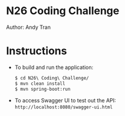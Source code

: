 # N26 Coding Challenge
Author: Andy Tran

# Instructions
- To build and run the application:
    ```sh
    $ cd N26\ Coding\ Challenge/
    $ mvn clean install
    $ mvn spring-boot:run
    ```
- To access Swagger UI to test out the API:
    ```http://localhost:8080/swagger-ui.html```